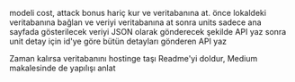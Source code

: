 modeli cost, attack bonus hariç kur ve veritabanına at.
önce lokaldeki veritabanına bağlan ve veriyi veritabanına at
sonra units sadece ana sayfada gösterilecek veriyi JSON olarak gönderecek şekilde API yaz
sonra unit detay için id'ye göre bütün detayları gönderen API yaz

Zaman kalırsa veritabanını hostinge taşı
Readme'yi doldur,
Medium makalesinde de yapılışı anlat
